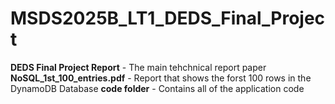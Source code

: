 # MSDS2025B_LT1_DEDS_Final_Project

**DEDS Final Project Report** - The main tehchnical report paper
**NoSQL_1st_100_entries.pdf** - Report that shows the forst 100 rows in the DynamoDB Database
**code folder** - Contains all of the application code